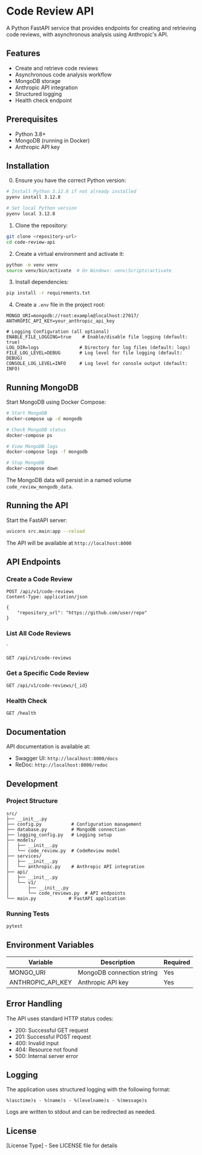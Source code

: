 # Code Review API

A Python FastAPI service that provides endpoints for creating and retrieving code reviews, with asynchronous analysis using Anthropic's API.

## Features

- Create and retrieve code reviews
- Asynchronous code analysis workflow
- MongoDB storage
- Anthropic API integration
- Structured logging
- Health check endpoint

## Prerequisites

- Python 3.8+
- MongoDB (running in Docker)
- Anthropic API key

## Installation

0. Ensure you have the correct Python version:
```bash
# Install Python 3.12.8 if not already installed
pyenv install 3.12.8

# Set local Python version
pyenv local 3.12.8
```

1. Clone the repository:
```bash
git clone <repository-url>
cd code-review-api
```

2. Create a virtual environment and activate it:
```bash
python -m venv venv
source venv/bin/activate  # On Windows: venv\Scripts\activate
```

3. Install dependencies:
```bash
pip install -r requirements.txt
```

4. Create a `.env` file in the project root:
```env
MONGO_URI=mongodb://root:example@localhost:27017/
ANTHROPIC_API_KEY=your_anthropic_api_key

# Logging Configuration (all optional)
ENABLE_FILE_LOGGING=true    # Enable/disable file logging (default: true)
LOG_DIR=logs               # Directory for log files (default: logs)
FILE_LOG_LEVEL=DEBUG       # Log level for file logging (default: DEBUG)
CONSOLE_LOG_LEVEL=INFO     # Log level for console output (default: INFO)
```

## Running MongoDB

Start MongoDB using Docker Compose:

```bash
# Start MongoDB
docker-compose up -d mongodb

# Check MongoDB status
docker-compose ps

# View MongoDB logs
docker-compose logs -f mongodb

# Stop MongoDB
docker-compose down
```

The MongoDB data will persist in a named volume `code_review_mongodb_data`.

## Running the API

Start the FastAPI server:

```bash
uvicorn src.main:app --reload
```

The API will be available at `http://localhost:8000`

## API Endpoints

### Create a Code Review

```http
POST /api/v1/code-reviews
Content-Type: application/json

{
    "repository_url": "https://github.com/user/repo"
}
```

### List All Code Reviews
`
```http
GET /api/v1/code-reviews
```

### Get a Specific Code Review

```http
GET /api/v1/code-reviews/{_id}
```

### Health Check

```http
GET /health
```

## Documentation

API documentation is available at:
- Swagger UI: `http://localhost:8000/docs`
- ReDoc: `http://localhost:8000/redoc`

## Development

### Project Structure

```
src/
├── __init__.py
├── config.py           # Configuration management
├── database.py         # MongoDB connection
├── logging_config.py   # Logging setup
├── models/
│   ├── __init__.py
│   └── code_review.py  # CodeReview model
├── services/
│   ├── __init__.py
│   └── anthropic.py    # Anthropic API integration
├── api/
│   ├── __init__.py
│   └── v1/
│       ├── __init__.py
│       └── code_reviews.py  # API endpoints
└── main.py            # FastAPI application
```

### Running Tests

```bash
pytest
```

## Environment Variables

| Variable | Description | Required |
|----------|-------------|-----------|
| MONGO_URI | MongoDB connection string | Yes |
| ANTHROPIC_API_KEY | Anthropic API key | Yes |

## Error Handling

The API uses standard HTTP status codes:
- 200: Successful GET request
- 201: Successful POST request
- 400: Invalid input
- 404: Resource not found
- 500: Internal server error

## Logging

The application uses structured logging with the following format:
```
%(asctime)s - %(name)s - %(levelname)s - %(message)s
```

Logs are written to stdout and can be redirected as needed.

## License

[License Type] - See LICENSE file for details